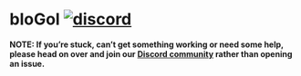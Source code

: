 # bloGol [![discord](https://discordapp.com/api/guilds/356216671394070541/widget.png)](https://discord.gg/WREHgFn)
**NOTE: If you’re stuck, can’t get something working or need some help, please head on over and join our [Discord community](https://discord.gg/WREHgFn) rather than opening an issue.**
